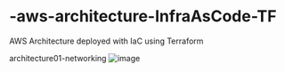 # -aws-architecture-InfraAsCode-TF
AWS Architecture deployed with IaC using Terraform


architecture01-networking
![image](https://user-images.githubusercontent.com/68517142/173075186-08cec90e-2e1f-4db9-b8eb-b74f20bb029f.png)

